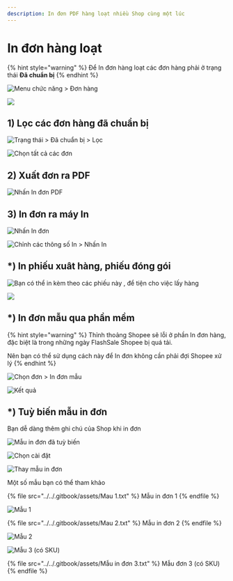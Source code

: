 ```yaml
---
description: In đơn PDF hàng loạt nhiều Shop cùng một lúc
---
```


# In đơn hàng loạt

{% hint style="warning" %}
Để In đơn hàng loạt các đơn hàng phải ở trạng thái **Đã chuẩn bị**
{% endhint %}

![Menu chức năng > Đơn hàng](<../../.gitbook/assets/image (53) (1).png>)

![](<../../.gitbook/assets/image (53).png>)

## 1) Lọc các đơn hàng đã chuẩn bị

![Trạng thái > Đã chuẩn bị > Lọc](<../../.gitbook/assets/image (55).png>)

![Chọn tất cả các đơn](<../../.gitbook/assets/image (56).png>)

## 2) Xuất đơn ra PDF

![Nhấn In đơn PDF](<../../.gitbook/assets/image (57).png>)

## 3) In đơn ra máy In

![Nhấn In đơn](<../../.gitbook/assets/image (58).png>)

![Chỉnh các thông số In > Nhấn In](<../../.gitbook/assets/image (59).png>)

## \*) In phiếu xuât hàng, phiếu đóng gói

![Bạn có thể in kèm theo các phiếu này , để tiện cho việc lấy hàng](<../../.gitbook/assets/image (177).png>)

![](<../../.gitbook/assets/image (176).png>)

## \*) In đơn mẫu qua phần mềm

{% hint style="warning" %}
Thỉnh thoảng Shopee sẽ lỗi ở phần In đơn hàng, đặc biệt là trong những ngày FlashSale Shopee bị quá tải.

Nên bạn có thể sử dụng cách này để In đơn không cần phải đợi Shopee xử lý
{% endhint %}

![Chọn đơn > In đơn mẫu](<../../.gitbook/assets/image (60).png>)

![Kết quả](<../../.gitbook/assets/image (62).png>)

## \*) Tuỳ biến mẫu in đơn

Bạn dễ dàng thêm ghi chú của Shop khi in đơn

![Mẫu in đơn đã tuỳ biến](<../../.gitbook/assets/image (198).png>)

![Chọn cài đặt](<../../.gitbook/assets/image (199).png>)

![Thay mẫu in đơn](<../../.gitbook/assets/image (200).png>)

Một số mẫu bạn có thể tham khảo

{% file src="../../.gitbook/assets/Mau 1.txt" %}
Mẫu in đơn 1
{% endfile %}

![Mẫu 1](<../../.gitbook/assets/image (201).png>)

{% file src="../../.gitbook/assets/Mau 2.txt" %}
Mẫu in đơn 2
{% endfile %}

![Mẫu 2](<../../.gitbook/assets/image (202) (1).png>)

![Mẫu 3 (có SKU)](<../../.gitbook/assets/image (221).png>)

{% file src="../../.gitbook/assets/Mẫu in đơn 3.txt" %}
Mẫu đơn 3 (có SKU)
{% endfile %}
